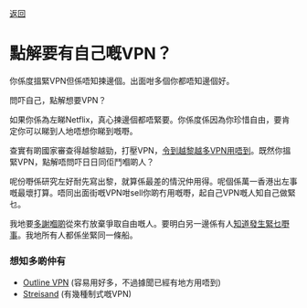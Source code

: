 [返回](../../README.md)

# 點解要有自己嘅VPN？

你係度搵緊VPN但係唔知揀邊個。出面咁多個你都唔知邊個好。

問吓自己，點解想要VPN？

如果你係為左睇Netflix，真心揀邊個都唔緊要。你係度係因為你珍惜自由，要肯定你可以睇到人地唔想你睇到嘅嘢。

查實有啲國家審查得越黎越勁，打壓VPN，[令到越黎越多VPN用唔到](https://program-think.blogspot.com/2019/06/gfw-news.html)。既然你搵緊VPN，點解唔問吓日日同佢鬥嗰啲人？

呢份嘢係研究左好耐先寫出黎，就算係最差的情況仲用得。呢個係萬一香港出左事嘅最壞打算。唔同出面街嘅VPN咁sell你啲冇用嘅嘢，起自己VPN嘅人知自己做緊乜。

我地要[多謝嗰啲](https://www.v2ray.com/en/welcome/donate.html)從來冇放棄爭取自由嘅人。要明白另一邊係有人[知道發生緊乜嘢事](https://program-think.blogspot.com/2019/09/weekly-share-137.html)。我地所有人都係坐緊同一條船。

### 想知多啲仲有

- [Outline VPN](https://getoutline.org/en/home) (容易用好多，不過據聞已經有地方用唔到)
- [Streisand](https://github.com/StreisandEffect/streisand) (有幾種制式嘅VPN)